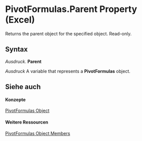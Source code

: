 
# PivotFormulas.Parent Property (Excel)

Returns the parent object for the specified object. Read-only.


## Syntax

 _Ausdruck_. **Parent**

 _Ausdruck_ A variable that represents a **PivotFormulas** object.


## Siehe auch


#### Konzepte


[PivotFormulas Object](7139a4bd-f103-7190-004f-7f2261a4391f.md)
#### Weitere Ressourcen


[PivotFormulas Object Members](http://msdn.microsoft.com/library/662a2151-3c35-b3fd-b786-5ee0ed7aefd2%28Office.15%29.aspx)